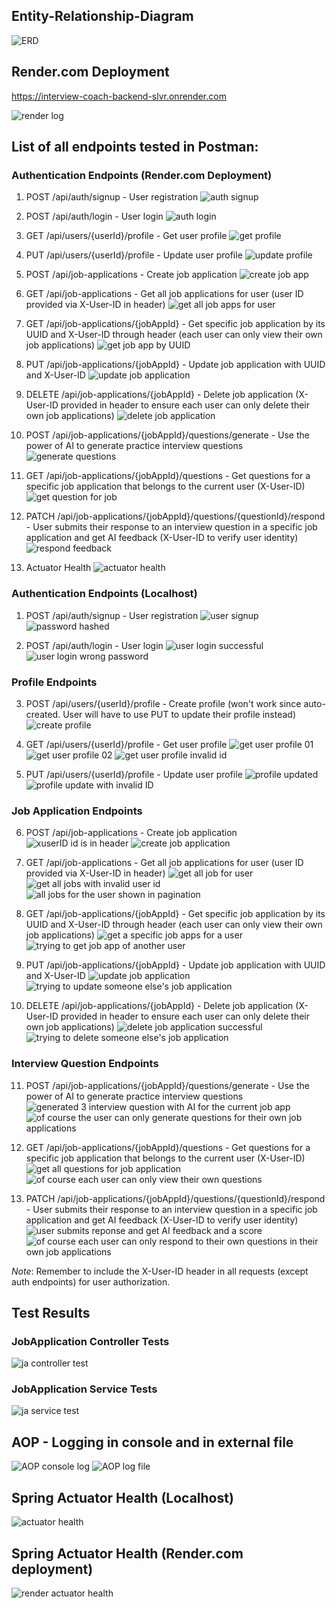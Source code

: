 ## Entity-Relationship-Diagram

![ERD](./ERD.png)

## Render.com Deployment

https://interview-coach-backend-slvr.onrender.com

![render log](./screenshots/render/14-render-log.png)

## List of all endpoints tested in Postman:

### Authentication Endpoints (Render.com Deployment)

1. POST /api/auth/signup - User registration
   ![auth signup](./screenshots/render/01-render-auth-signup.png)

2. POST /api/auth/login - User login
   ![auth login](./screenshots/render/02-render-auth-login.png)

3. GET /api/users/{userId}/profile - Get user profile
   ![get profile](./screenshots/render/03-profile-get-profile.png)

4. PUT /api/users/{userId}/profile - Update user profile
   ![update profile](./screenshots/render/04-render-update-profile.png)

5. POST /api/job-applications - Create job application
   ![create job app](./screenshots/render/05-render-add-job-application.png)

6. GET /api/job-applications - Get all job applications for user (user ID provided via X-User-ID in header)
   ![get all job apps for user](./screenshots/render/06-render-get-all-job-application-for-user.png)

7. GET /api/job-applications/{jobAppId} - Get specific job application by its UUID and X-User-ID through header (each
   user can only view their own job applications)
   ![get job app by UUID](./screenshots/render/07-render-get-job-application-by-uuid.png)

8. PUT /api/job-applications/{jobAppId} - Update job application with UUID and X-User-ID
   ![update job application](./screenshots/render/08-render-update-job-application.png)

9. DELETE /api/job-applications/{jobAppId} - Delete job application (X-User-ID provided in header to ensure each user
   can only delete their own job applications)
   ![delete job application](./screenshots/render/09-render-delete-job-application.png)

10. POST /api/job-applications/{jobAppId}/questions/generate - Use the power of AI to generate practice interview
    questions
    ![generate questions](./screenshots/render/10-render-generate-questions.png)

11. GET /api/job-applications/{jobAppId}/questions - Get questions for a specific job application that belongs to the
    current user (X-User-ID)
    ![get question for job](./screenshots/render/11-render-get-questions-for-job.png)

12. PATCH /api/job-applications/{jobAppId}/questions/{questionId}/respond - User submits their response to an interview
    question in a specific job application and get AI feedback (X-User-ID to verify user identity)
    ![respond feedback](./screenshots/render/12-render-response-aifeedback.png)

13. Actuator Health
    ![actuator health](./screenshots/render/13-render-actuator-health.png)

### Authentication Endpoints (Localhost)

1. POST /api/auth/signup - User registration
   ![user signup](./screenshots/postman/01-user-signup.png)
   ![password hashed](./screenshots/postman/01-user-signup-password-hashed.png)

2. POST /api/auth/login - User login
   ![user login successful](./screenshots/postman/02-user-login-successful.png)
   ![user login wrong password](./screenshots/postman/02-user-login-wrong-password.png)

### Profile Endpoints

3. POST /api/users/{userId}/profile - Create profile (won't work since auto-created. User will have to use PUT to update
   their profile instead)
   ![create profile](./screenshots/postman/04-create-user-profile.png)

4. GET /api/users/{userId}/profile - Get user profile
   ![get user profile 01](./screenshots/postman/03-get-user-profile.png)
   ![get user profile 02](./screenshots/postman/03-get-user-profile-02.png)
   ![get user profile invalid id](./screenshots/postman/03-get-user-profile-invalid-id.png)

5. PUT /api/users/{userId}/profile - Update user profile
   ![profile updated](./screenshots/postman/05-update-profile.png)
   ![profile update with invalid ID](./screenshots/postman/05-update-profile-invalidId.png)

### Job Application Endpoints

6. POST /api/job-applications - Create job application
   ![xuserID id is in header](./screenshots/postman/06-create-job-application-XUserID.png)
   ![create job application](./screenshots/postman/06-create-job-application-successful.png)

7. GET /api/job-applications - Get all job applications for user (user ID provided via X-User-ID in header)
   ![get all job for user](./screenshots/postman/07-get-all-job-applications-for-user.png)
   ![get all jobs with invalid user id](./screenshots/postman/07-get-all-job-applications-for-user-invalid-id.png)
   ![all jobs for the user shown in pagination](./screenshots/postman/07-get-all-job-applications-for-user-pageable-pagination-data.png)

8. GET /api/job-applications/{jobAppId} - Get specific job application by its UUID and X-User-ID through header (each
   user can only view their own job applications)
   ![get a specific job apps for a user](./screenshots/postman/08-get-job-application-with-UUID-successful.png)
   ![trying to get job app of another user](./screenshots/postman/08-get-job-application-with-UUID-failed-due-to-XUserID-mismatch.png)

9. PUT /api/job-applications/{jobAppId} - Update job application with UUID and X-User-ID
   ![update job application](./screenshots/postman/09-update-job-application-with-UUID.png)
   ![trying to update someone else's job application](./screenshots/postman/09-update-job-application-with-UUID-invalid-XUserID.png)

10. DELETE /api/job-applications/{jobAppId} - Delete job application (X-User-ID provided in header to ensure each user
    can only delete their own job applications)
    ![delete job application successful](./screenshots/postman/10-delete-job-application-with-UUID-XUserID.png)
    ![trying to delete someone else's job application](/screenshots/postman/10-delete-job-application-with-UUID-invalid-XUserID.png)

### Interview Question Endpoints

11. POST /api/job-applications/{jobAppId}/questions/generate - Use the power of AI to generate practice interview
    questions
    ![generated 3 interview question with AI for the current job app](./screenshots/postman/11-generate-interview-questions-successful.png)
    ![of course the user can only generate questions for their own job applications](./screenshots/postman/11-generate-interview-questions-invalid-XUserId.png)

12. GET /api/job-applications/{jobAppId}/questions - Get questions for a specific job application that belongs to the
    current user (X-User-ID)
    ![get all questions for job application](./screenshots/postman/12-get-all-questions-for-job-application.png)
    ![of course each user can only view their own questions](./screenshots/postman/12-get-all-questions-for-job-application-invalid-XUserID.png)

13. PATCH /api/job-applications/{jobAppId}/questions/{questionId}/respond - User submits their response to an interview
    question in a specific job application and get AI feedback (X-User-ID to verify user identity)
    ![user submits reponse and get AI feedback and a score](./screenshots/postman/13-user-submit-response-and-get-ai-feedback-successful.png)
    ![of course each user can only respond to their own questions in their own job applications](./screenshots/postman/13-user-submit-response-and-get-ai-feedback-invalid-XUserID.png)

*Note*: Remember to include the X-User-ID header in all requests (except auth endpoints) for user authorization.

## Test Results

### JobApplication Controller Tests

![ja controller test](./screenshots/tests/Test%20Results%20-%20JobApplicationControllerTest.png)

### JobApplication Service Tests

![ja service test](./screenshots/tests/Test%20Results%20-%20JobApplicationServiceTest.png)

## AOP - Logging in console and in external file

![AOP console log](./screenshots/bonus/01-AOP-Console-Log.png)
![AOP log file](./screenshots/bonus/01-AOP-Log-File.png)

## Spring Actuator Health (Localhost)

![actuator health](./screenshots/postman/14-actuator-health.png)

## Spring Actuator Health (Render.com deployment)

![render actuator health](./screenshots/render/13-render-actuator-health.png)